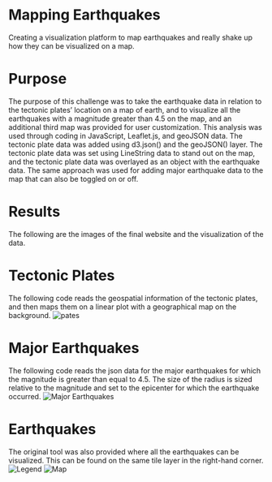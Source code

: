 # Mapping Earthquakes
Creating a visualization platform to map earthquakes and really shake up how they can be visualized on a map.

# Purpose
The purpose of this challenge was to take the earthquake data in relation to the tectonic plates’ location on a map of earth, and to visualize all the earthquakes with a magnitude greater than 4.5 on the map, and an additional third map was provided for user customization. This analysis was used through coding in JavaScript, Leaflet.js, and geoJSON data. The tectonic plate data was added using d3.json() and the geoJSON() layer. The tectonic plate data was set using LineString data to stand out on the map, and the tectonic plate data was overlayed as an object with the earthquake data. The same approach was used for adding major earthquake data to the map that can also be toggled on or off.

# Results
The following are the images of the final website and the visualization of the data.
 
# Tectonic Plates
The following code reads the geospatial information of the tectonic plates, and then maps them on a linear plot with a geographical map on the background.
 ![pates](https://user-images.githubusercontent.com/102339838/177018407-539a099e-02f5-45ea-b0c8-1176e3acd853.png)

# Major Earthquakes
The following code reads the json data for the major earthquakes for which the magnitude is greater than equal to 4.5. The size of the radius is sized relative to the magnitude and set to the epicenter for which the earthquake occurred.
 ![Major Earthquakes](https://user-images.githubusercontent.com/102339838/177018400-2d383b02-44a7-4a03-9275-9b9125465b5c.png)

# Earthquakes
The original tool was also provided where all the earthquakes can be visualized. This can be found on the same tile layer in the right-hand corner.
 ![Legend](https://user-images.githubusercontent.com/102339838/177018389-e1e205bb-cd44-4c4f-a4d3-913c8be5eb94.png)
![Map](https://user-images.githubusercontent.com/102339838/177018418-f2a90acb-52d7-4562-abde-cfbc1c27ebe5.png)

